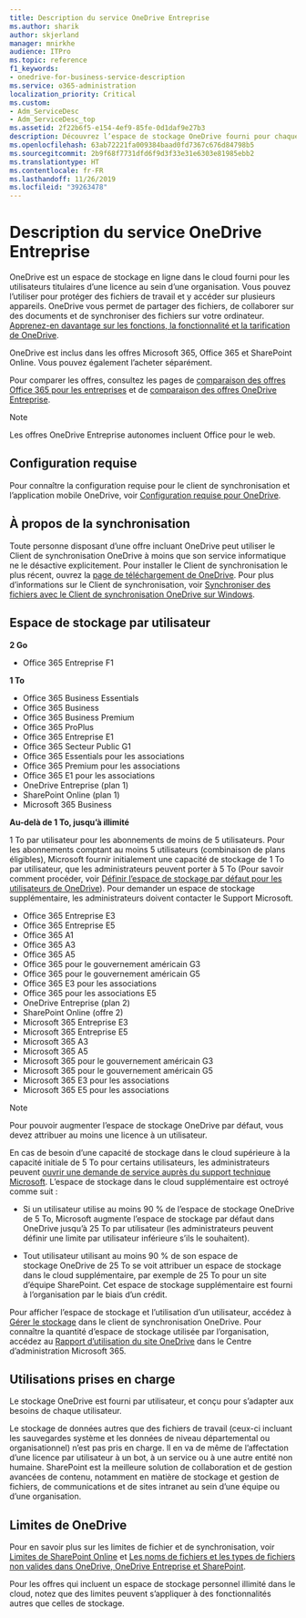 ```yaml
---
title: Description du service OneDrive Entreprise
ms.author: sharik
author: skjerland
manager: mnirkhe
audience: ITPro
ms.topic: reference
f1_keywords:
- onedrive-for-business-service-description
ms.service: o365-administration
localization_priority: Critical
ms.custom:
- Adm_ServiceDesc
- Adm_ServiceDesc_top
ms.assetid: 2f22b6f5-e154-4ef9-85fe-0d1daf9e27b3
description: Découvrez l’espace de stockage OneDrive fourni pour chaque plan d’abonnement.
ms.openlocfilehash: 63ab72221fa009384baad0fd7367c676d84798b5
ms.sourcegitcommit: 2b9f68f7731dfd6f9d3f33e31e6303e81985ebb2
ms.translationtype: HT
ms.contentlocale: fr-FR
ms.lasthandoff: 11/26/2019
ms.locfileid: "39263478"
---
```

# <a name="onedrive-for-business-service-description"></a>Description du service OneDrive Entreprise

OneDrive est un espace de stockage en ligne dans le cloud fourni pour les utilisateurs titulaires d’une licence au sein d’une organisation. Vous pouvez l’utiliser pour protéger des fichiers de travail et y accéder sur plusieurs appareils. OneDrive vous permet de partager des fichiers, de collaborer sur des documents et de synchroniser des fichiers sur votre ordinateur. [Apprenez-en davantage sur les fonctions, la fonctionnalité et la tarification de OneDrive](https://go.microsoft.com/fwlink/?linkid=850345).
  
OneDrive est inclus dans les offres Microsoft 365, Office 365 et SharePoint Online. Vous pouvez également l’acheter séparément. 
    
Pour comparer les offres, consultez les pages de [comparaison des offres Office 365 pour les entreprises](https://go.microsoft.com/fwlink/?linkid=799177) et de [comparaison des offres OneDrive Entreprise](https://products.office.com/onedrive-for-business/compare-onedrive-for-business-plans). 
  
> [!NOTE]
> Les offres OneDrive Entreprise autonomes incluent Office pour le web. 
  
## <a name="system-requirements"></a>Configuration requise

Pour connaître la configuration requise pour le client de synchronisation et l’application mobile OneDrive, voir [Configuration requise pour OneDrive](https://go.microsoft.com/fwlink/?linkid=837584).
  
## <a name="about-sync"></a>À propos de la synchronisation

Toute personne disposant d’une offre incluant OneDrive peut utiliser le Client de synchronisation OneDrive à moins que son service informatique ne le désactive explicitement. Pour installer le Client de synchronisation le plus récent, ouvrez la [page de téléchargement de OneDrive](https://onedrive.live.com/about/download/). Pour plus d’informations sur le Client de synchronisation, voir [Synchroniser des fichiers avec le Client de synchronisation OneDrive sur Windows](https://support.office.com/article/615391c4-2bd3-4aae-a42a-858262e42a49).
  
## <a name="storage-space-per-user"></a>Espace de stockage par utilisateur

**2 Go**

- Office 365 Entreprise F1

**1 To**

- Office 365 Business Essentials
- Office 365 Business
- Office 365 Business Premium
- Office 365 ProPlus
- Office 365 Entreprise E1
- Office 365 Secteur Public G1
- Office 365 Essentials pour les associations
- Office 365 Premium pour les associations
- Office 365 E1 pour les associations
- OneDrive Entreprise (plan 1)
- SharePoint Online (plan 1)
- Microsoft 365 Business

**Au-delà de 1 To, jusqu’à illimité**
 
1 To par utilisateur pour les abonnements de moins de 5 utilisateurs. Pour les abonnements comptant au moins 5 utilisateurs (combinaison de plans éligibles), Microsoft fournir initialement une capacité de stockage de 1 To par utilisateur, que les administrateurs peuvent porter à 5 To (Pour savoir comment procéder, voir [Définir l’espace de stockage par défaut pour les utilisateurs de OneDrive](/onedrive/set-default-storage-space)). Pour demander un espace de stockage supplémentaire, les administrateurs doivent contacter le Support Microsoft.

- Office 365 Entreprise E3
- Office 365 Entreprise E5
- Office 365 A1
- Office 365 A3
- Office 365 A5
- Office 365 pour le gouvernement américain G3
- Office 365 pour le gouvernement américain G5
- Office 365 E3 pour les associations
- Office 365 pour les associations E5
- OneDrive Entreprise (plan 2)
- SharePoint Online (offre 2)
- Microsoft 365 Entreprise E3
- Microsoft 365 Entreprise E5
- Microsoft 365 A3
- Microsoft 365 A5
- Microsoft 365 pour le gouvernement américain G3
- Microsoft 365 pour le gouvernement américain G5
- Microsoft 365 E3 pour les associations
- Microsoft 365 E5 pour les associations

> [!NOTE]
> Pour pouvoir augmenter l’espace de stockage OneDrive par défaut, vous devez attribuer au moins une licence à un utilisateur. 
  
En cas de besoin d’une capacité de stockage dans le cloud supérieure à la capacité initiale de 5 To pour certains utilisateurs, les administrateurs peuvent [ouvrir une demande de service auprès du support technique Microsoft](https://go.microsoft.com/fwlink/?linkid=869559). L’espace de stockage dans le cloud supplémentaire est octroyé comme suit : 
  
- Si un utilisateur utilise au moins 90 % de l’espace de stockage OneDrive de 5 To, Microsoft augmente l’espace de stockage par défaut dans OneDrive jusqu’à 25 To par utilisateur (les administrateurs peuvent définir une limite par utilisateur inférieure s’ils le souhaitent). 
    
- Tout utilisateur utilisant au moins 90 % de son espace de stockage OneDrive de 25 To se voit attribuer un espace de stockage dans le cloud supplémentaire, par exemple de 25 To pour un site d’équipe SharePoint. Cet espace de stockage supplémentaire est fourni à l’organisation par le biais d’un crédit.
    
Pour afficher l’espace de stockage et l’utilisation d’un utilisateur, accédez à [Gérer le stockage](https://support.office.com/article/31519161-059C-4764-B6F8-F5CD29F7FE68) dans le client de synchronisation OneDrive. Pour connaître la quantité d’espace de stockage utilisée par l’organisation, accédez au [Rapport d’utilisation du site OneDrive](/office365/admin/activity-reports/onedrive-for-business-usage) dans le Centre d’administration Microsoft 365. 
   
## <a name="supported-uses"></a>Utilisations prises en charge

Le stockage OneDrive est fourni par utilisateur, et conçu pour s’adapter aux besoins de chaque utilisateur.
  
Le stockage de données autres que des fichiers de travail (ceux-ci incluant les sauvegardes système et les données de niveau départemental ou organisationnel) n’est pas pris en charge. Il en va de même de l’affectation d’une licence par utilisateur à un bot, à un service ou à une autre entité non humaine. SharePoint est la meilleure solution de collaboration et de gestion avancées de contenu, notamment en matière de stockage et gestion de fichiers, de communications et de sites intranet au sein d’une équipe ou d’une organisation.
  
## <a name="onedrive-limits"></a>Limites de OneDrive

Pour en savoir plus sur les limites de fichier et de synchronisation, voir [Limites de SharePoint Online](/office365/servicedescriptions/sharepoint-online-service-description/sharepoint-online-limits) et [Les noms de fichiers et les types de fichiers non valides dans OneDrive, OneDrive Entreprise et SharePoint](https://support.office.com/article/64883a5d-228e-48f5-b3d2-eb39e07630fa).
  
Pour les offres qui incluent un espace de stockage personnel illimité dans le cloud, notez que des limites peuvent s’appliquer à des fonctionnalités autres que celles de stockage. 
  